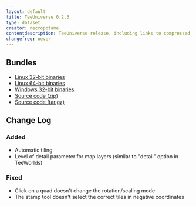 ```yaml
---
layout: default
title: TeeUniverse 0.2.3
type: dataset
creator: necropotame
contentdescription: TeeUniverse release, including links to compressed distributions of their source codes and their binaries
changefreq: never
---
```


## Bundles ##

* [Linux 32-bit binaries](https://github.com/teeuniverse/teeuniverse/releases/download/v0.2.3/teeuniverse-0.2.3-linux_x86.tar.gz)
* [Linux 64-bit binaries](https://github.com/teeuniverse/teeuniverse/releases/download/v0.2.3/teeuniverse-0.2.3-linux_x86_64.tar.gz)
* [Windows 32-bit binaries](https://github.com/teeuniverse/teeuniverse/releases/download/v0.2.3/teeuniverse-0.2.3-win32.zip)
* [Source code (zip)](https://github.com/teeuniverse/teeuniverse/archive/v0.2.3.zip)
* [Source code (tar.gz)](https://github.com/teeuniverse/teeuniverse/archive/v0.2.3.tar.gz)

## Change Log ##
### Added
- Automatic tiling
- Level of detail parameter for map layers (similar to "detail" option in TeeWorlds)

### Fixed
- Click on a quad doesn't change the rotation/scaling mode
- The stamp tool doesn't select the correct tiles in negative coordinates

